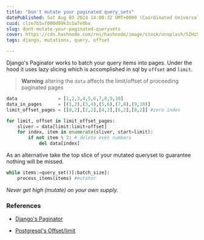 ```yaml
---
title: "Don't mutate your paginated query_sets"
datePublished: Sat Aug 03 2024 14:00:32 GMT+0000 (Coordinated Universal Time)
cuid: clze7b5uf000d09k3c1w7e8bx
slug: dont-mutate-your-paginated-querysets
cover: https://cdn.hashnode.com/res/hashnode/image/stock/unsplash/5IHz5WhosQE/upload/a8981e8960ad958bb6a96d323cb7148c.jpeg
tags: django, mutations, query, offset

---
```


Django's Paginator works to batch your query items into pages. Under the hood it uses lazy slicing which is accomplished in sql by `offset` and `limit`.

> **Warning** altering the `data` affects the limit/offset of proceeding paginated pages

```python
data               = [1,2,3,4,5,6,7,8,9,10]
data_in_pages      = [(1,2),(3,4),(5,6),(7,8),(9,10)]
limit_offset_pages = [[0,2],[2,2],[4,2],[6,2],[8,2]] #zero index

for limit, offset in limit_offset_pages:
    sliver = data[limit:limit+offset]
    for index, item in enumerate(sliver, start=limit):
        if not item % 2: # delete even numbers
            del data[index]
```

As an alternative take the top slice of your mutated queryset to guarantee nothing will be missed.

```python
while items:=query_set()[:batch_size]:
    process_items(items) #mutator 
```

*Never get high (mutate) on your own supply.*

### References

* [Django's Paginator](https://docs.djangoproject.com/en/5.0/topics/pagination/)
    
* [Postgresql's Offset/limit](https://www.postgresql.org/docs/current/queries-limit.html)
